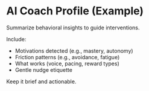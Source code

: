 # AI Coach Profile (Example)
Summarize behavioral insights to guide interventions.

Include:
- Motivations detected (e.g., mastery, autonomy)
- Friction patterns (e.g., avoidance, fatigue)
- What works (voice, pacing, reward types)
- Gentle nudge etiquette

Keep it brief and actionable.
